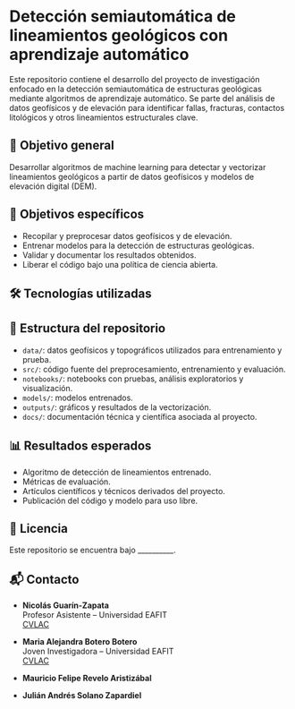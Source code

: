 # Detección semiautomática de lineamientos geológicos con aprendizaje automático

Este repositorio contiene el desarrollo del proyecto de investigación enfocado en la detección semiautomática de estructuras geológicas mediante algoritmos de aprendizaje automático. Se parte del análisis de datos geofísicos y de elevación para identificar fallas, fracturas, contactos litológicos y otros lineamientos estructurales clave.

## 🎯 Objetivo general

Desarrollar algoritmos de machine learning para detectar y vectorizar lineamientos geológicos a partir de datos geofísicos y modelos de elevación digital (DEM).

## 📌 Objetivos específicos

- Recopilar y preprocesar datos geofísicos y de elevación.
- Entrenar modelos para la detección de estructuras geológicas.
- Validar y documentar los resultados obtenidos.
- Liberar el código bajo una política de ciencia abierta.

## 🛠️ Tecnologías utilizadas

## 📁 Estructura del repositorio

- `data/`: datos geofísicos y topográficos utilizados para entrenamiento y prueba.
- `src/`: código fuente del preprocesamiento, entrenamiento y evaluación.
- `notebooks/`: notebooks con pruebas, análisis exploratorios y visualización.
- `models/`: modelos entrenados.
- `outputs/`: gráficos y resultados de la vectorización.
- `docs/`: documentación técnica y científica asociada al proyecto.

## 📊 Resultados esperados

- Algoritmo de detección de lineamientos entrenado.
- Métricas de evaluación.
- Artículos científicos y técnicos derivados del proyecto.
- Publicación del código y modelo para uso libre.

## 📄 Licencia

Este repositorio se encuentra bajo __________.

## 📬 Contacto

- **Nicolás Guarín-Zapata**  
  Profesor Asistente – Universidad EAFIT  
  [CVLAC](https://scienti.minciencias.gov.co/cvlac/visualizador/generarCurriculoCv.do?cod_rh=0000994316)

- **Maria Alejandra Botero Botero**  
  Joven Investigadora – Universidad EAFIT  
  [CVLAC](https://scienti.minciencias.gov.co/cvlac/visualizador/generarCurriculoCv.do?cod_rh=0001826916)

 - **Mauricio Felipe Revelo Aristizábal**
   
 -  **Julián Andrés Solano Zapardiel**  


